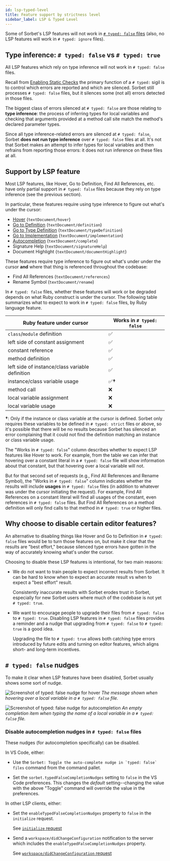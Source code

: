 ```yaml
---
id: lsp-typed-level
title: Feature support by strictness level
sidebar_label: LSP & Typed Level
---
```


Some of Sorbet's LSP features will not work in [`# typed: false` files] (also,
no LSP features will work in `# typed: ignore` files).

[`# typed: false` files]: static.md

## Type inference: `# typed: false` vs `# typed: true`

All LSP features which rely on type inference will not work in `# typed: false`
files.

Recall from [Enabling Static Checks](static.md) the primary function of a
`# typed:` sigil is to control which errors are reported and which are silenced.
Sorbet still processes `# typed: false` files, but it silences some (not all)
errors detected in those files.

The biggest class of errors silenced at `# typed: false` are those relating to
**type inference**: the process of inferring types for local variables and
checking that arguments provided at a method call site match the method's
declared parameter types.

Since all type inference-related errors are silenced at `# typed: false`, Sorbet
**does not run type inference** over `# typed: false` files at all. It's not
that Sorbet makes an attempt to infer types for local variables and then
refrains from reporting those errors: it does not run inference on these files
at all.

## Support by LSP feature

Most LSP features, like Hover, Go to Definition, Find All References, etc. have
only partial support in `# typed: false` files because they rely on type
inference (see the previous section).

In particular, these features require using type inference to figure out what's
under the cursor:

<!-- TODO(jez) Should we have links to these LSP features eventually? -->

- [Hover](hover.md) (`textDocument/hover`)
- [Go to Definition](go-to-def.md) (`textDocument/definition`)
- [Go to Type Definition](go-to-def.md#definition-vs-type-definition)
  (`textDocument/typeDefinition`)
- [Go to Implementation](go-to-def.md#go-to-implementations--find-all-implementations)
  (`textDocument/implementation`)
- [Autocompletion](autocompletion.md) (`textDocument/complete`)
- Signature Help (`textDocument/signatureHelp`)
- Document Highlight (`textDocument/documentHighlight`)

These features require type inference to figure out what's under under the
cursor **and** where that thing is referenced throughout the codebase:

- Find All References (`textDocument/references`)
- Rename Symbol (`textDocument/rename`)

In `# typed: false` files, whether these features will work or be degraded
depends on what Ruby construct is under the cursor. The following table
summarizes what to expect to work in `# typed: false` files, by Ruby language
feature.

| Ruby feature under cursor                       | Works in `# typed: false` |
| ----------------------------------------------- | ------------------------- |
| `class`/`module` definition                     | ✅                        |
| left side of constant assignment                | ✅                        |
| constant reference                              | ✅                        |
| method definition                               | ✅                        |
| left side of instance/class variable definition | ✅                        |
| instance/class variable usage                   | ✅**†**                   |
| method call                                     | ❌                        |
| local variable assignment                       | ❌                        |
| local variable usage                            | ❌                        |

**†**: Only if the instance or class variable at the cursor is defined. Sorbet
only requires these variables to be defined in `# typed: strict` files or above,
so it's possible that there will be no results because Sorbet has silenced an
error complaining that it could not find the definition matching an instance or
class variable usage.

The "Works in `# typed: false`" column describes whether to expect LSP features
like Hover to work. For example, from the table we can infer that hovering over
a constant literal in a `# typed: false` file will show information about that
constant, but that hovering over a local variable will not.

But for that second set of requests (e.g., Find All References and Rename
Symbol), the "Works in `# typed: false`" column indicates whether the results
will include **usages** in `# typed: false` files (in addition to whatever was
under the cursor initiating the request). For example, Find All References on a
constant literal will find all usages of the constant, even references in
`# typed: false` files. But Find All References on a method definition will only
find calls to that method in `# typed: true` or higher files.

## Why choose to disable certain editor features?

An alternative to disabling things like Hover and Go to Definition in
`# typed: false` files would be to turn those features on, but make it clear
that the results are "best effort," because silenced type errors have gotten in
the way of accurately knowing what's under the cursor.

Choosing to disable these LSP features is intentional, for two main reasons:

- We do not want to train people to expect incorrect results from Sorbet. It can
  be hard to know when to expect an accurate result vs when to expect a "best
  effort" result.

  Consistently inaccurate results with Sorbet erodes trust in Sorbet, especially
  for new Sorbet users where much of the codebase is not yet `# typed: true`.

- We want to encourage people to upgrade their files from `# typed: false` to
  `# typed: true`. Disabling LSP features in `# typed: false` files provides a
  reminder and a nudge that upgrading from `# typed: false` to `# typed: true`
  is a good idea.

  Upgrading the file to `# typed: true` allows both catching type errors
  introduced by future edits and turning on editor features, which aligns short-
  and long-term incentives.

## `# typed: false` nudges

To make it clear when LSP features have been disabled, Sorbet usually shows some
sort of nudge.

![Screenshot of typed: false nudge for hover](/img/lsp/hover-typed-false.png)
_The message shown when hovering over a local variable in a `# typed: false`
file._

![Screenshot of typed: false nudge for autocompletion](/img/lsp/typed-false-nudge.png)
_An empty completion item when typing the name of a local variable in a
`# typed: false` file._

### Disable autocompletion nudges in `# typed: false` files

These nudges (for autocompletion specifically) can be disabled.

In VS Code, either:

- Use the `` Sorbet: Toggle the auto-complete nudge in `typed: false` files ``
  command from the command pallet.

- Set the `sorbet.typedFalseCompletionNudges` setting to `false` in the VS Code
  preferences. This changes the _default_ setting--changing the value with the
  above "Toggle" command will override the value in the preferences.

In other LSP clients, either:

- Set the `enableTypedFalseCompletionNudges` property to `false` in the
  `initialize` request.

  See [`initialize` request](lsp.md#initialize-request)

- Send a `workspace/didChangeConfiguration` notification to the server which
  includes the `enableTypedFalseCompletionNudges` property.

  See
  [`workspace/didChangeConfiguration` request](lsp.md#workspacedidchangeconfiguration-notification)
